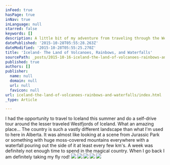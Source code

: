 ```yaml
---
inFeed: true
hasPage: true
inNav: true
inLanguage: null
starred: false
keywords: []
description: A little bit of my adventure from traveling through the Westjords of Iceland last summer
datePublished: '2015-10-28T05:55:28.263Z'
dateModified: '2015-10-28T05:55:25.270Z'
title: 'Iceland- The Land of Volcanoes, Rainbows, and Waterfalls'
sourcePath: _posts/2015-10-16-iceland-the-land-of-volcanoes-rainbows-and-waterfalls.md
published: true
authors: []
publisher:
  name: null
  domain: null
  url: null
  favicon: null
url: iceland-the-land-of-volcanoes-rainbows-and-waterfalls/index.html
_type: Article

---
```

I had the opportunity to travel to Iceland this summer and do a self-drive tour around the lesser traveled Westfjords of Iceland.  What an amazing place...   The country is such a vastly different landscape than what I'm used to here in Alberta.  It was almost like looking at a scene from Jurassic Park or something with huge moss-covered mountains everywhere with a waterfall pouring out the side of it at least every few km's.  A week was definitely not enough time to spend in the magical country.  When I go back I am definitely taking my fly rod!
![](https://the-grid-user-content.s3-us-west-2.amazonaws.com/9f2b003c-4c5b-49ed-a8df-c0f3ebe6eb88.jpg)
![](https://the-grid-user-content.s3-us-west-2.amazonaws.com/92e81661-aa74-4713-b42a-2cb803444957.jpg)
![](https://the-grid-user-content.s3-us-west-2.amazonaws.com/871fd4cf-77b2-49da-8d3a-9909366c76d8.jpg)
![](https://the-grid-user-content.s3-us-west-2.amazonaws.com/229c6642-878f-4443-9bb8-d40b07376b6b.jpg)
![](https://the-grid-user-content.s3-us-west-2.amazonaws.com/6a70e657-de82-4bbf-bbc4-8b39fcc47c56.jpg)